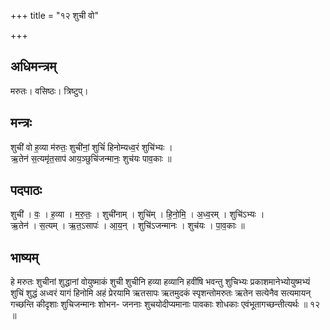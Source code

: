 +++
title = "१२ शुची वो"

+++
## अधिमन्त्रम्
मरुतः। वसिष्ठः। त्रिष्टुप्।

## मन्त्रः
शुची॑ वो ह॒व्या म॑रुतः॒ शुची॑नां॒ शुचिं॑ हिनोम्यध्व॒रं शुचि॑भ्यः ।  
ऋ॒तेन॑ स॒त्यमृ॑त॒साप॑ आय॒ञ्छुचि॑जन्मानः॒ शुच॑यः पाव॒काः ॥

## पदपाठः
शुची॑ । वः॒ । ह॒व्या । म॒रु॒तः॒ । शुची॑नाम् । शुचि॑म् । हि॒नो॒मि॒ । अ॒ध्व॒रम् । शुचि॑ऽभ्यः ।  
ऋ॒तेन॑ । स॒त्यम् । ऋ॒त॒ऽसापः॑ । आ॒य॒न् । शुचि॑ऽजन्मानः । शुच॑यः । पा॒व॒काः ॥

## भाष्यम्
हे मरुतः शुचीनां शुद्धानां वोयुष्माकं शुची शुचीनि हव्या हव्यानि हवींषि भवन्तु शुचिभ्यः प्रकाशमानेभ्योयुष्मभ्यं शुचिं शुद्धं अध्वरं यागं हिनोमि अहं प्रेरयामि ऋतसापः ऋतमुदकं स्पृशन्तोमरुतः ऋतेन सत्येनैव सत्यमायन् गच्छन्ति कीदृशाः शुचिजन्मानः शोभन- जननाः शुचयोदीप्यमानाः पावकाः शोधकाः एवंभूतागच्छन्तीत्यर्थः ॥ १२ ॥